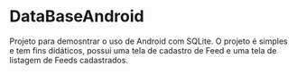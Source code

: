 DataBaseAndroid
===============

Projeto para demosntrar o uso de Android com SQLite. O projeto é simples e tem fins didáticos, possui uma tela de cadastro de Feed e uma tela de listagem de Feeds cadastrados.
